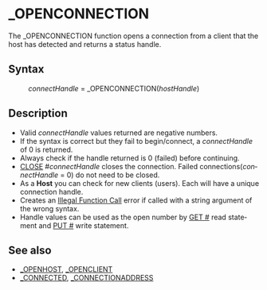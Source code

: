 <style>pre.codeide, pre.outputfixed, .outputcrt0 { background-color: #000 !important; color: #FFF !important; }</style><!DOCTYPE html>
<html class="client-nojs" dir="ltr" lang="en">
<head>
<title>_OPENCONNECTION - QB64 Phoenix Edition Wiki</title>
</head>
<body class="mediawiki ltr sitedir-ltr mw-hide-empty-elt ns-0 ns-subject page-OPENCONNECTION rootpage-OPENCONNECTION skin-vector action-view skin-vector-legacy vector-feature-language-in-header-enabled vector-feature-language-in-main-page-header-disabled vector-feature-language-alert-in-sidebar-disabled vector-feature-sticky-header-disabled vector-feature-sticky-header-edit-disabled vector-feature-table-of-contents-disabled vector-feature-visual-enhancement-next-disabled">
<div class="mw-body" id="content" role="main">
<a id="top"></a>
<h1 class="firstHeading mw-first-heading" id="firstHeading">_OPENCONNECTION</h1>
<div class="vector-body" id="bodyContent">
<div class="mw-body-content mw-content-ltr" dir="ltr" id="mw-content-text" lang="en"><div class="mw-parser-output"><p>The <a class="mw-selflink selflink">_OPENCONNECTION</a> function opens a connection from a client that the host has detected and returns a status handle.
</p>
<h2><span class="mw-headline" id="Syntax">Syntax</span></h2>
<dl><dd><i>connectHandle</i> = <a class="mw-selflink selflink">_OPENCONNECTION</a>(<i>hostHandle</i>)</dd></dl>
<p>
</p>
<h2><span class="mw-headline" id="Description">Description</span></h2>
<ul><li>Valid <i>connectHandle</i> values returned are negative numbers.</li>
<li>If the syntax is correct but they fail to begin/connect, a <i>connectHandle</i> of 0 is returned.</li>
<li>Always check if the handle returned is 0 (failed) before continuing.</li>
<li><a href="CLOSE" title="CLOSE">CLOSE</a> #<i>connectHandle</i> closes the connection. Failed connections(<i>connectHandle</i> = 0) do not need to be closed.</li>
<li>As a <b>Host</b> you can check for new clients (users). Each will have a unique connection handle.</li>
<li>Creates an <a href="ERROR_Codes" title="ERROR Codes">Illegal Function Call</a> error if called with a string argument of the wrong syntax.</li>
<li>Handle values can be used as the open number by <a href="GET_(TCP/IP_statement)" title="GET (TCP/IP statement)">GET #</a> read statement and <a href="PUT_(TCP/IP_statement)" title="PUT (TCP/IP statement)">PUT #</a> write statement.</li></ul>
<p>
</p>
<h2><span class="mw-headline" id="See_also">See also</span></h2>
<ul><li><a href="OPENHOST" title="OPENHOST">_OPENHOST</a>, <a href="OPENCLIENT" title="OPENCLIENT">_OPENCLIENT</a></li>
<li><a href="CONNECTED" title="CONNECTED">_CONNECTED</a>, <a href="CONNECTIONADDRESS" title="CONNECTIONADDRESS">_CONNECTIONADDRESS</a></li></ul>
<p>
</p>
<!-- 
NewPP limit report
Cached time: 20240715044633
Cache expiry: 86400
Reduced expiry: false
Complications: [show‐toc]
CPU time usage: 0.026 seconds
Real time usage: 0.054 seconds
Preprocessor visited node count: 37/1000000
Post‐expand include size: 644/2097152 bytes
Template argument size: 75/2097152 bytes
Highest expansion depth: 3/100
Expensive parser function count: 0/100
Unstrip recursion depth: 0/20
Unstrip post‐expand size: 0/5000000 bytes
-->
<!--
Transclusion expansion time report (%,ms,calls,template)
100.00%   36.492      1 -total
 38.08%   13.897      1 Template:PageSyntax
 23.93%    8.732      6 Template:Parameter
 14.39%    5.252      1 Template:PageDescription
 12.45%    4.544      1 Template:PageSeeAlso
  8.35%    3.048      1 Template:PageNavigation
-->
<!-- Saved in parser cache with key qb64pnix_mw19894-mwmb_:pcache:idhash:206-0!canonical and timestamp 20240715044633 and revision id 6141.
 -->
</div>
</div>
</div>
</div>
</body>
</html>